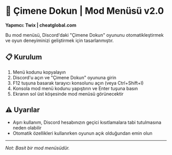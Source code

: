 # 🌿 Çimene Dokun | Mod Menüsü v2.0
**Yapımcı: Twix | cheatglobal.com**

Bu mod menüsü, Discord'daki "Çimene Dokun" oyununu otomatikleştirmek ve oyun deneyiminizi geliştirmek için tasarlanmıştır.

## 📋 Kurulum

1. Menü kodunu kopyalayın
2. Discord'u açın ve "Çimene Dokun" oyununa girin
3. F12 tuşuna basarak tarayıcı konsolunu açın (veya Ctrl+Shift+I)
4. Konsola mod menü kodunu yapıştırın ve Enter tuşuna basın
5. Ekranın sol üst köşesinde mod menüsü görünecektir

## ⚠️ Uyarılar

- Aşırı kullanım, Discord hesabınızın geçici kısıtlamalara tabi tutulmasına neden olabilir
- Otomatik özellikleri kullanırken oyunun açık olduğundan emin olun


---

*Not: Basit bir mod menüsüdür.* 
